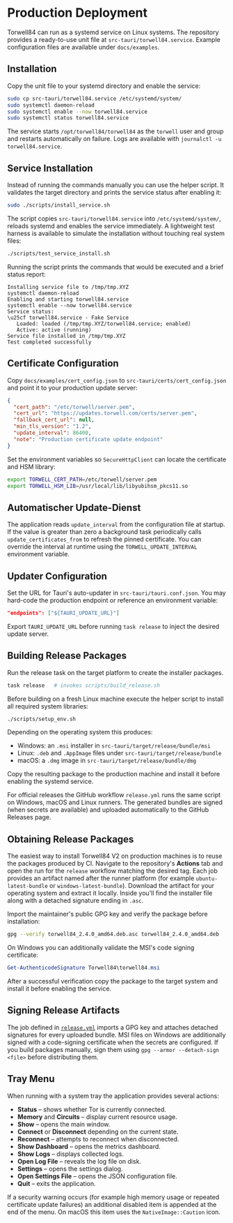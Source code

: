 # Production Deployment

Torwell84 can run as a systemd service on Linux systems.
The repository provides a ready-to-use unit file at
`src-tauri/torwell84.service`. Example configuration files are available under
`docs/examples`.

## Installation

Copy the unit file to your systemd directory and enable the service:

```bash
sudo cp src-tauri/torwell84.service /etc/systemd/system/
sudo systemctl daemon-reload
sudo systemctl enable --now torwell84.service
sudo systemctl status torwell84.service
```

The service starts `/opt/torwell84/torwell84` as the `torwell` user and group
and restarts automatically on failure. Logs are available with
`journalctl -u torwell84.service`.

## Service Installation

Instead of running the commands manually you can use the helper script. It
validates the target directory and prints the service status after enabling it:

```bash
sudo ./scripts/install_service.sh
```

The script copies `src-tauri/torwell84.service` into `/etc/systemd/system/`,
reloads systemd and enables the service immediately. A lightweight test harness
is available to simulate the installation without touching real system files:

```bash
./scripts/test_service_install.sh
```
Running the script prints the commands that would be executed and a brief
status report:

```text
Installing service file to /tmp/tmp.XYZ
systemctl daemon-reload
Enabling and starting torwell84.service
systemctl enable --now torwell84.service
Service status:
\u25cf torwell84.service - Fake Service
   Loaded: loaded (/tmp/tmp.XYZ/torwell84.service; enabled)
   Active: active (running)
Service file installed in /tmp/tmp.XYZ
Test completed successfully
```

## Certificate Configuration

Copy `docs/examples/cert_config.json` to `src-tauri/certs/cert_config.json` and point it to your production update server:

```json
{
  "cert_path": "/etc/torwell/server.pem",
  "cert_url": "https://updates.torwell.com/certs/server.pem",
  "fallback_cert_url": null,
  "min_tls_version": "1.2",
  "update_interval": 86400,
  "note": "Production certificate update endpoint"
}
```

Set the environment variables so `SecureHttpClient` can locate the
certificate and HSM library:

```bash
export TORWELL_CERT_PATH=/etc/torwell/server.pem
export TORWELL_HSM_LIB=/usr/local/lib/libyubihsm_pkcs11.so
```

## Automatischer Update-Dienst

The application reads `update_interval` from the configuration file at startup.
If the value is greater than zero a background task periodically calls
`update_certificates_from` to refresh the pinned certificate. You can override
the interval at runtime using the `TORWELL_UPDATE_INTERVAL` environment
variable.

## Updater Configuration

Set the URL for Tauri's auto-updater in `src-tauri/tauri.conf.json`. You may
hard-code the production endpoint or reference an environment variable:

```json
"endpoints": ["${TAURI_UPDATE_URL}"]
```

Export `TAURI_UPDATE_URL` before running `task release` to inject the desired
update server.

## Building Release Packages

Run the release task on the target platform to create the installer packages.

```bash
task release   # invokes scripts/build_release.sh
```

Before building on a fresh Linux machine execute the helper script to install
all required system libraries:

```bash
./scripts/setup_env.sh
```

Depending on the operating system this produces:

- Windows: an `.msi` installer in `src-tauri/target/release/bundle/msi`
- Linux: `.deb` and `.AppImage` files under `src-tauri/target/release/bundle`
- macOS: a `.dmg` image in `src-tauri/target/release/bundle/dmg`

Copy the resulting package to the production machine and install it before
enabling the systemd service.

For official releases the GitHub workflow `release.yml` runs the same script on
Windows, macOS and Linux runners. The generated bundles are signed (when
secrets are available) and uploaded automatically to the GitHub Releases page.

## Obtaining Release Packages

The easiest way to install Torwell84 V2 on production machines is to reuse the
packages produced by CI. Navigate to the repository's **Actions** tab and open
the run for the `release` workflow matching the desired tag. Each job provides
an artifact named after the runner platform (for example `ubuntu-latest-bundle`
or `windows-latest-bundle`). Download the artifact for your operating system and
extract it locally. Inside you'll find the installer file along with a detached
signature ending in `.asc`.

Import the maintainer's public GPG key and verify the package before
installation:

```bash
gpg --verify torwell84_2.4.0_amd64.deb.asc torwell84_2.4.0_amd64.deb
```

On Windows you can additionally validate the MSI's code signing certificate:

```powershell
Get-AuthenticodeSignature Torwell84\torwell84.msi
```

After a successful verification copy the package to the target system and
install it before enabling the service.

## Signing Release Artifacts

The job defined in [`release.yml`](../.github/workflows/release.yml) imports a
GPG key and attaches detached signatures for every uploaded bundle. MSI files on
Windows are additionally signed with a code-signing certificate when the
secrets are configured. If you build packages manually, sign them using
`gpg --armor --detach-sign <file>` before distributing them.

## Tray Menu

When running with a system tray the application provides several actions:

- **Status** – shows whether Tor is currently connected.
- **Memory** and **Circuits** – display current resource usage.
- **Show** – opens the main window.
- **Connect** or **Disconnect** depending on the current state.
- **Reconnect** – attempts to reconnect when disconnected.
- **Show Dashboard** – opens the metrics dashboard.
- **Show Logs** – displays collected logs.
- **Open Log File** – reveals the log file on disk.
- **Settings** – opens the settings dialog.
- **Open Settings File** – opens the JSON configuration file.
- **Quit** – exits the application.

If a security warning occurs (for example high memory usage or repeated
certificate update failures) an additional disabled item is appended at the end
of the menu. On macOS this item uses the `NativeImage::Caution` icon.
